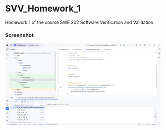 # SVV_Homework_1
Homework 1 of the course SWE 202 Software Verification and Validation.


<h3>Screenshot</h3>
<img src="https://github.com/emirhantuygun/SVV_Homework_1/blob/main/TDDExample2/src/test/resources/screenshot.png">
